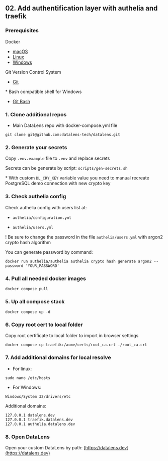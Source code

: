 ## 02. Add authentification layer with authelia and traefik

### Prerequisites

Docker

- [macOS](https://docs.docker.com/desktop/install/mac-install/)
- [Linux](https://docs.docker.com/engine/install/)
- [Windows](https://docs.docker.com/desktop/install/windows-install/)

Git Version Control System

- [Git](https://git-scm.com/downloads)

\* Bash compatible shell for Windows
- [Git Bash](https://git-scm.com/downloads)

### 1. Clone additional repos

- Main DataLens repo with docker-compose.yml file

`git clone git@github.com:datalens-tech/datalens.git`

### 2. Generate your secrets

Copy `.env.example` file to `.env` and replace secrets

Secrets can be generate by script: `scripts/gen-secrets.sh`

\* With custom `DL_CRY_KEY` variable value you need to manual recreate PostgreSQL demo connection with new crypto key

### 3. Check authelia config

Check authelia config with users list at:

- `authelia/configuration.yml`

- `authelia/users.yml`

! Be sure to change the password in the file `authelia/users.yml` with argon2 crypto hash algorithm

You can generate password by command:

`docker run authelia/authelia authelia crypto hash generate argon2 --password 'YOUR_PASSWORD'`

### 4. Pull all needed docker images

`docker compose pull`

### 5. Up all compose stack

`docker compose up -d`

### 6. Copy root cert to local folder

Copy root certificate to local folder to import in browser settings

`docker compose cp traefik:/acme/certs/root_ca.crt ./root_ca.crt`

### 7. Add additional domains for local resolve

- For linux:

`sudo nano /etc/hosts`

- For Windows:

`Windows/System 32/drivers/etc`

Additional domains:

```
127.0.0.1 datalens.dev
127.0.0.1 traefik.datalens.dev
127.0.0.1 authelia.datalens.dev
```

### 8. Open DataLens

Open your custom DataLens by path: [https://datalens.dev](https://datalens.dev)
